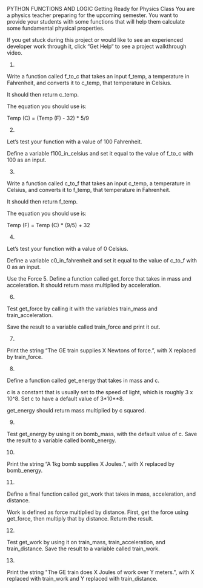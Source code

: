PYTHON FUNCTIONS AND LOGIC
Getting Ready for Physics Class
You are a physics teacher preparing for the upcoming semester. You want to provide your students with some functions that will help them calculate some fundamental physical properties.

If you get stuck during this project or would like to see an experienced developer work through it, click “Get Help“ to see a project walkthrough video.



1.
Write a function called f_to_c that takes an input f_temp, a temperature in Fahrenheit, and converts it to c_temp, that temperature in Celsius.

It should then return c_temp.

The equation you should use is:

Temp (C) = (Temp (F) - 32) * 5/9


2.
Let’s test your function with a value of 100 Fahrenheit.

Define a variable f100_in_celsius and set it equal to the value of f_to_c with 100 as an input.

3.
Write a function called c_to_f that takes an input c_temp, a temperature in Celsius, and converts it to f_temp, that temperature in Fahrenheit.

It should then return f_temp.

The equation you should use is:

Temp (F) = Temp (C) * (9/5) + 32

4.
Let’s test your function with a value of 0 Celsius.

Define a variable c0_in_fahrenheit and set it equal to the value of c_to_f with 0 as an input.



Use the Force
5.
Define a function called get_force that takes in mass and acceleration. It should return mass multiplied by acceleration.

6.
Test get_force by calling it with the variables train_mass and train_acceleration.

Save the result to a variable called train_force and print it out.

7.
Print the string “The GE train supplies X Newtons of force.”, with X replaced by train_force.

8.
Define a function called get_energy that takes in mass and c.

c is a constant that is usually set to the speed of light, which is roughly 3 x 10^8. Set c to have a default value of 3*10**8.

get_energy should return mass multiplied by c squared.

9.
Test get_energy by using it on bomb_mass, with the default value of c. Save the result to a variable called bomb_energy.

10.
Print the string “A 1kg bomb supplies X Joules.”, with X replaced by bomb_energy.


11.
Define a final function called get_work that takes in mass, acceleration, and distance.

Work is defined as force multiplied by distance. First, get the force using get_force, then multiply that by distance. Return the result.

12.
Test get_work by using it on train_mass, train_acceleration, and train_distance. Save the result to a variable called train_work.

13.
Print the string "The GE train does X Joules of work over Y meters.", with X replaced with train_work and Y replaced with train_distance.
